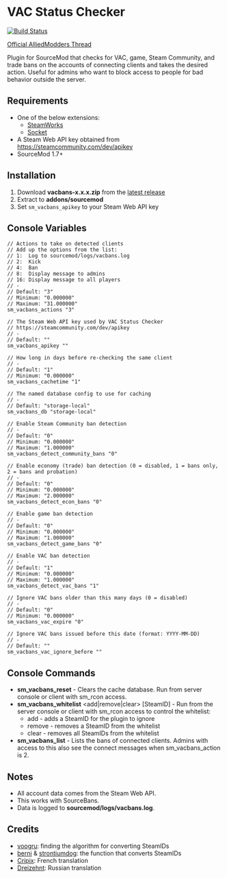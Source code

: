 # VAC Status Checker

[![Build Status](https://travis-ci.org/stevotvr/sourcemod-vacbans.svg)](https://travis-ci.org/stevotvr/sourcemod-vacbans)

[Official AlliedModders Thread](http://forums.alliedmods.net/showthread.php?t=80942)

Plugin for SourceMod that checks for VAC, game, Steam Community, and trade bans on the accounts of connecting clients and takes the desired action. Useful for admins who want to block access to people for bad behavior outside the server.

## Requirements

 * One of the below extensions:
    * [SteamWorks](https://forums.alliedmods.net/showthread.php?t=229556)
    * [Socket](https://forums.alliedmods.net/showthread.php?t=67640)
 * A Steam Web API key obtained from https://steamcommunity.com/dev/apikey
 * SourceMod 1.7+

 ## Installation

 1. Download **vacbans-x.x.x.zip** from the [latest release](https://github.com/stevotvr/sourcemod-vacbans/releases/latest)
 2. Extract to **addons/sourcemod**
 3. Set `sm_vacbans_apikey` to your Steam Web API key

 ## Console Variables

```
// Actions to take on detected clients
// Add up the options from the list:
// 1:  Log to sourcemod/logs/vacbans.log
// 2:  Kick
// 4:  Ban
// 8:  Display message to admins
// 16: Display message to all players
// -
// Default: "3"
// Minimum: "0.000000"
// Maximum: "31.000000"
sm_vacbans_actions "3"

// The Steam Web API key used by VAC Status Checker
// https://steamcommunity.com/dev/apikey
// -
// Default: ""
sm_vacbans_apikey ""

// How long in days before re-checking the same client
// -
// Default: "1"
// Minimum: "0.000000"
sm_vacbans_cachetime "1"

// The named database config to use for caching
// -
// Default: "storage-local"
sm_vacbans_db "storage-local"

// Enable Steam Community ban detection
// -
// Default: "0"
// Minimum: "0.000000"
// Maximum: "1.000000"
sm_vacbans_detect_community_bans "0"

// Enable economy (trade) ban detection (0 = disabled, 1 = bans only, 2 = bans and probation)
// -
// Default: "0"
// Minimum: "0.000000"
// Maximum: "2.000000"
sm_vacbans_detect_econ_bans "0"

// Enable game ban detection
// -
// Default: "0"
// Minimum: "0.000000"
// Maximum: "1.000000"
sm_vacbans_detect_game_bans "0"

// Enable VAC ban detection
// -
// Default: "1"
// Minimum: "0.000000"
// Maximum: "1.000000"
sm_vacbans_detect_vac_bans "1"

// Ignore VAC bans older than this many days (0 = disabled)
// -
// Default: "0"
// Minimum: "0.000000"
sm_vacbans_vac_expire "0"

// Ignore VAC bans issued before this date (format: YYYY-MM-DD)
// -
// Default: ""
sm_vacbans_vac_ignore_before ""
```

## Console Commands

 * **sm_vacbans_reset** - Clears the cache database. Run from server console or client with sm_rcon access.
 * **sm_vacbans_whitelist** <add|remove|clear> [SteamID] - Run from the server console or client with sm_rcon access to control the whitelist:
    * add <SteamID> - adds a SteamID for the plugin to ignore
    * remove <SteamID> - removes a SteamID from the whitelist
    * clear - removes all SteamIDs from the whitelist
 * **sm_vacbans_list** - Lists the bans of connected clients. Admins with access to this also see the connect messages when sm_vacbans_action is 2.

 ## Notes

 * All account data comes from the Steam Web API.
 * This works with SourceBans.
 * Data is logged to **sourcemod/logs/vacbans.log**.

## Credits

 * [voogru](https://forums.alliedmods.net/member.php?u=2557): finding the algorithm for converting SteamIDs
 * [berni](https://forums.alliedmods.net/member.php?u=27799) & [strontiumdog](https://forums.alliedmods.net/member.php?u=24573): the function that converts SteamIDs
 * [Cripix](https://forums.alliedmods.net/member.php?u=273837): French translation
 * [Dreizehnt](https://forums.alliedmods.net/member.php?u=266566): Russian translation
